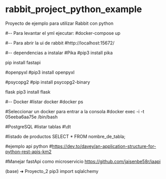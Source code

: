 # rabbit_project_python_example
Proyecto de ejemplo para utilizar Rabbit con python

#-- Para levantar el yml ejecutar:
#docker-compose up

#-- Para abrir la ui de rabbit
#http://localhost:15672/

#-- dependencias a instalar
#Pika
#pip3 install pika


pip install fastapi

#openpyxl
#pip3 install openpyxl

#psycopg2
#pip install psycopg2-binary

flask
pip3 install flask


#-- Docker
#listar docker
#docker ps 

#Seleccionar un docker para entrar a la consola
#docker exec -i -t 05eeba6aa75e /bin/bash 

#PostgreSQL
#listar tablas
#\dt

#listado de productos
SELECT * FROM nombre_de_tabla;



#ejemplo api python 
#https://dev.to/davey/an-application-structure-for-python-rest-apis-km2


#Manejar fastApi como microservicio
https://github.com/jaisenbe58r/iaapi



(base) ➜  Proyecto_2 pip3 import sqlalchemy